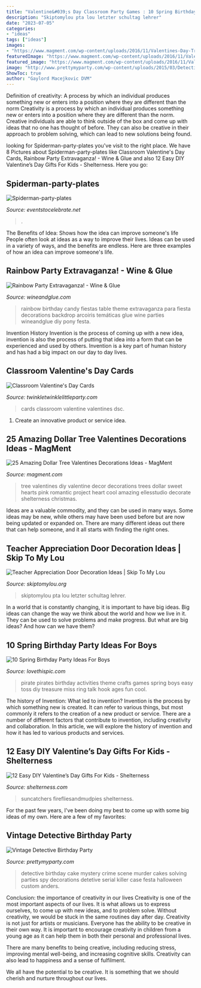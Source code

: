```yaml
---
title: "Valentine&#039;s Day Classroom Party Games : 10 Spring Birthday Party Ideas For Boys"
description: "Skiptomylou pta lou letzter schultag lehrer"
date: "2023-07-05"
categories:
- "ideas"
tags: ["ideas"]
images:
- "https://www.magment.com/wp-content/uploads/2016/11/Valentines-Day-Tree-1.jpg"
featuredImage: "https://www.magment.com/wp-content/uploads/2016/11/Valentines-Day-Tree-1.jpg"
featured_image: "https://www.magment.com/wp-content/uploads/2016/11/Valentines-Day-Tree-1.jpg"
image: "http://www.prettymyparty.com/wp-content/uploads/2015/03/Detective-Party-Cake.jpg"
ShowToc: true
author: "Gaylord Macejkovic DVM"
---
```



Definition of creativity: A process by which an individual produces something new or enters into a position where they are different than the norm
Creativity is a process by which an individual produces something new or enters into a position where they are different than the norm. Creative individuals are able to think outside of the box and come up with ideas that no one has thought of before. They can also be creative in their approach to problem solving, which can lead to new solutions being found.

	

		
looking for Spiderman-party-plates you've visit to the right place. We have 8 Pictures about Spiderman-party-plates like Classroom Valentine&#039;s Day Cards, Rainbow Party Extravaganza! - Wine &amp; Glue and also 12 Easy DIY Valentine’s Day Gifts For Kids - Shelterness. Here you go:
		
    
## Spiderman-party-plates

<img loading=lazy src="https://eventstocelebrate.net/wp-content/uploads/2019/10/Spiderman-party-plates.jpeg" onerror="this.onerror=null;this.src='https://tse2.mm.bing.net/th?id=OIP.u2kTs39kZAvpus62ghl0SAHaJ4&amp;pid=15.1';" alt="Spiderman-party-plates">

_Source: eventstocelebrate.net_

>. 

	

The Benefits of Idea: Shows how the idea can improve someone's life
People often look at ideas as a way to improve their lives. Ideas can be used in a variety of ways, and the benefits are endless. Here are three examples of how an idea can improve someone's life.

    
## Rainbow Party Extravaganza! - Wine &amp; Glue

<img loading=lazy src="http://www.wineandglue.com/wp-content/uploads/2012/09/rainbow_party_candy_table.jpg" onerror="this.onerror=null;this.src='https://tse1.mm.bing.net/th?id=OIP.W8t8hqOXfp6tMJ39bHbvOgHaLh&amp;pid=15.1';" alt="Rainbow Party Extravaganza! - Wine &amp; Glue">

_Source: wineandglue.com_

>rainbow birthday candy fiestas table theme extravaganza para fiesta decorations backdrop arcoiris temáticas glue wine parties wineandglue diy pony festa. 

	

Invention History
Invention is the process of coming up with a new idea, invention is also the process of putting that idea into a form that can be experienced and used by others. Invention is a key part of human history and has had a big impact on our day to day lives.

    
## Classroom Valentine&#039;s Day Cards

<img loading=lazy src="http://www.twinkletwinklelittleparty.com/wp-content/uploads/2016/02/DSC_0705.jpg" onerror="this.onerror=null;this.src='https://tse2.mm.bing.net/th?id=OIP.5Nnm7GBsXd1W-nv78DZEaQHaLH&amp;pid=15.1';" alt="Classroom Valentine&#039;s Day Cards">

_Source: twinkletwinklelittleparty.com_

>cards classroom valentine valentines dsc. 

	

1. Create an innovative product or service idea.

    
## 25 Amazing Dollar Tree Valentines Decorations Ideas - MagMent

<img loading=lazy src="https://www.magment.com/wp-content/uploads/2016/11/Valentines-Day-Tree-1.jpg" onerror="this.onerror=null;this.src='https://tse2.mm.bing.net/th?id=OIP.ZuBknbF6lHUh1Ez4pfYW4QHaLH&amp;pid=15.1';" alt="25 Amazing Dollar Tree Valentines Decorations Ideas - MagMent">

_Source: magment.com_

>tree valentines diy valentine decor decorations trees dollar sweet hearts pink romantic project heart cool amazing ellesstudio decorate shelterness christmas. 

	

Ideas are a valuable commodity, and they can be used in many ways. Some ideas may be new, while others may have been used before but are now being updated or expanded on. There are many different ideas out there that can help someone, and it all starts with finding the right ones.

    
## Teacher Appreciation Door Decoration Ideas | Skip To My Lou

<img loading=lazy src="https://www.skiptomylou.org/wp-content/uploads/2010/04/TeacherDoor-superstar-1.jpg" onerror="this.onerror=null;this.src='https://tse1.mm.bing.net/th?id=OIP.cYkg-tU2Kjc2ahS02dihHwAAAA&amp;pid=15.1';" alt="Teacher Appreciation Door Decoration Ideas | Skip To My Lou">

_Source: skiptomylou.org_

>skiptomylou pta lou letzter schultag lehrer. 

	

In a world that is constantly changing, it is important to have big ideas. Big ideas can change the way we think about the world and how we live in it. They can be used to solve problems and make progress. But what are big ideas? And how can we have them?

    
## 10 Spring Birthday Party Ideas For Boys

<img loading=lazy src="http://www.lovethispic.com/uploaded_images/blogs/36-1428217670-5-4.jpg" onerror="this.onerror=null;this.src='https://tse4.mm.bing.net/th?id=OIP.N4qgDn128Dnt6x2FTh1bQgHaMT&amp;pid=15.1';" alt="10 Spring Birthday Party Ideas For Boys">

_Source: lovethispic.com_

>pirate pirates birthday activities theme crafts games spring boys easy toss diy treasure miss ring talk hook ages fun cool. 

	

The history of Invention: What led to invention?
Invention is the process by which something new is created. It can refer to various things, but most commonly it refers to the creation of a new product or service. There are a number of different factors that contribute to invention, including creativity and collaboration. In this article, we will explore the history of invention and how it has led to various products and services.

    
## 12 Easy DIY Valentine’s Day Gifts For Kids - Shelterness

<img loading=lazy src="https://i.shelterness.com/2016/01/easy-diy-valentines-day-gifts-for-kids5-750x1125.jpg" onerror="this.onerror=null;this.src='https://tse2.mm.bing.net/th?id=OIP.2IzWj7prQroCNPxKPl14NwHaLH&amp;pid=15.1';" alt="12 Easy DIY Valentine’s Day Gifts For Kids - Shelterness">

_Source: shelterness.com_

>suncatchers firefliesandmudpies shelterness. 

	

For the past few years, I've been doing my best to come up with some big ideas of my own. Here are a few of my favorites: 

    
## Vintage Detective Birthday Party

<img loading=lazy src="http://www.prettymyparty.com/wp-content/uploads/2015/03/Detective-Party-Cake.jpg" onerror="this.onerror=null;this.src='https://tse2.mm.bing.net/th?id=OIP.VtaygBjRsoduh8qICiE3EwHaLD&amp;pid=15.1';" alt="Vintage Detective Birthday Party">

_Source: prettymyparty.com_

>detective birthday cake mystery crime scene murder cakes solving parties spy decorations detetive serial killer case festa halloween custom anders. 

	

Conclusion: the importance of creativity in our lives
Creativity is one of the most important aspects of our lives. It is what allows us to express ourselves, to come up with new ideas, and to problem solve. Without creativity, we would be stuck in the same routines day after day.
Creativity is not just for artists or musicians. Everyone has the ability to be creative in their own way. It is important to encourage creativity in children from a young age as it can help them in both their personal and professional lives.

There are many benefits to being creative, including reducing stress, improving mental well-being, and increasing cognitive skills. Creativity can also lead to happiness and a sense of fulfilment.

We all have the potential to be creative. It is something that we should cherish and nurture throughout our lives.

